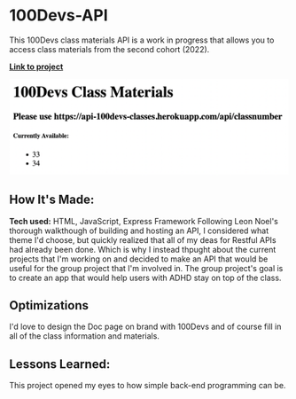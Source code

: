 # 100Devs-API
This 100Devs class materials API is a work in progress that allows you to access class materials from the second cohort (2022).

[**Link to project**](https://api-100devs-classes.herokuapp.com/)

![image of site](https://github.com/wo1vin/100Devs-API/blob/main/img.png?raw=true)

## How It's Made:

**Tech used:** HTML, JavaScript, Express Framework
Following Leon Noel's thorough walkthough of building and hosting an API, I considered what theme I'd choose, but quickly realized that all of my deas for Restful APIs had already been done. Which is why I instead thpught about the current projects that I'm working on and decided to make an API that would be useful for the group project that I'm involved in. The group project's goal is to create an app that would help users with ADHD stay on top of the class.

## Optimizations

I'd love to design the Doc page on brand with 100Devs and of course fill in all of the class information and materials.

## Lessons Learned:

This project opened my eyes to how simple back-end programming can be.
